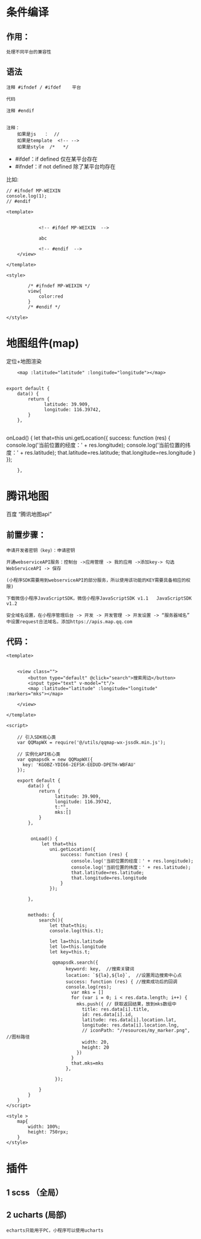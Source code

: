 # 条件编译

## 作用：

~~~
处理不同平台的兼容性
~~~

## 语法

~~~
注释 #ifndef / #ifdef    平台

代码

注释 #endif


注释：
	如果是js   ：  //
	如果是template  <!-- -->
	如果是style  /*   */
~~~

- \#ifdef：if defined 仅在某平台存在
- \#ifndef：if not defined 除了某平台均存在



比如:

~~~
// #ifndef MP-WEIXIN
console.log(1);
// #endif
~~~



~~~
<template>

			
			<!-- #ifdef MP-WEIXIN  -->
			
			abc
			
			<!-- #endif  -->
	</view>

</template>
~~~



~~~
<style>
		
		/* #ifndef MP-WEIXIN */
		view{
			color:red
		}	
		/* #endif */
		
</style>
~~~

# 地图组件(map)

定位+地图渲染

~~~
	<map :latitude="latitude" :longitude="longitude"></map>
	
~~~

	export default {
		data() {
			return {
				  latitude: 39.909,
				  longitude: 116.39742,
			}
		},


​		
		 onLoad() {
			 let that=this
				uni.getLocation({
				    success: function (res) {
				        console.log('当前位置的经度：' + res.longitude);
				        console.log('当前位置的纬度：' + res.latitude);
						that.latitude=res.latitude;
						that.longitude=res.longitude
				    }
				});
			
		},






# 腾讯地图

百度 “腾讯地图api”

## 前置步骤：

~~~
申请开发者密钥（key）：申请密钥

开通webserviceAPI服务：控制台 ->应用管理 -> 我的应用 ->添加key-> 勾选WebServiceAPI -> 保存

(小程序SDK需要用到webserviceAPI的部分服务，所以使用该功能的KEY需要具备相应的权限)

下载微信小程序JavaScriptSDK，微信小程序JavaScriptSDK v1.1   JavaScriptSDK v1.2

安全域名设置，在小程序管理后台 -> 开发 -> 开发管理 -> 开发设置 -> “服务器域名” 中设置request合法域名，添加https://apis.map.qq.com
~~~

## 代码：

~~~
<template>

	
	<view class="">
		<button type="default" @click="search">搜索周边</button>
		<input type="text" v-model="t"/>
		<map :latitude="latitude" :longitude="longitude" :markers="mks"></map>
	
	</view>

</template>

<script>
	
	// 引入SDK核心类
	var QQMapWX = require('@/utils/qqmap-wx-jssdk.min.js');
	
	// 实例化API核心类
	var qqmapsdk = new QQMapWX({
	  key: 'KGOBZ-YDI66-2EFSK-EEDUD-DPETH-WBFAU'
	});
	
	export default {
		data() {
			return {
				  latitude: 39.909,
				  longitude: 116.39742,
				  t:"",
				  mks:[]
			}
		},
		
		
		 onLoad() {
			 let that=this
				uni.getLocation({
				    success: function (res) {
				        console.log('当前位置的经度：' + res.longitude);
				        console.log('当前位置的纬度：' + res.latitude);
						that.latitude=res.latitude;
						that.longitude=res.longitude
				    }
				});
			
		},
		
		
		methods: {
			search(){
				let that=this;
				console.log(this.t);
				
				let la=this.latitude
				let lo=this.longitude
				let key=this.t;
				
				 qqmapsdk.search({
				      keyword: key,  //搜索关键词
				      location: `${la},${lo}`,  //设置周边搜索中心点
				      success: function (res) { //搜索成功后的回调
					  console.log(res);
				        var mks = []
				        for (var i = 0; i < res.data.length; i++) {
				          mks.push({ // 获取返回结果，放到mks数组中
				            title: res.data[i].title,
				            id: res.data[i].id,
				            latitude: res.data[i].location.lat,
				            longitude: res.data[i].location.lng,
				            // iconPath: "/resources/my_marker.png", //图标路径
				            width: 20,
				            height: 20
				          })
				        }
						that.mks=mks
				      },
				     
				  });								
		
			}
		}
	}
</script>

<style >
	map{
		width: 100%;
		height: 750rpx;
	}
</style>

~~~



# 插件

## 1 scss  （全局）

## 2 ucharts (局部)

~~~
echarts只能用于PC，小程序可以使用ucharts
~~~



